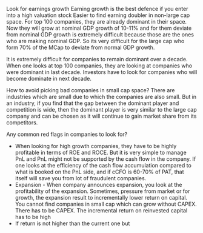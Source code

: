 

Look for earnings growth
Earning growth is the best defence if you enter into a high valuation stock
Easier to find earning doubler in non-large cap space. For top 100 companies, they are already dominant in their space. Now they will grow at nominal GDP growth of 10-11% and for them deviate from nominal GDP growth is extremely difficult because those are the ones who are making nominal GDP. So its very difficult for the large cap who form 70% of the MCap to deviate from normal GDP growth. 

It is extremely difficult for companies to remain dominant over a decade. When one looks at top 100 companies, they are looking at companies who were dominant in last decade. Investors have to look for companies who will become dominate in next decade.  

How to avoid picking bad companies in small cap space?
There are industries which are small due to which the companies are also small. But in an industry, if you find that the gap between the dominant player and competition is wide, then the dominant player is very similar to the large cap company and can be chosen as it will continue to gain market share from its competitors.

Any common red flags in companies to look for?
- When looking for high growth companies, they have to be highly profitable in terms of ROE and ROCE. But it is very simple to manage PnL and PnL might not be supported by the cash flow in the company. If one looks at the efficiency of the cash flow accumulation compared to what is booked on the PnL side, and if cCFO is 60-70% of PAT, that itself will save you from lot of fraudulent companies. 
- Expansion - When company announces expansion, you look at the profitability of the expansion. Sometimes, pressure from market or for growth, the expansion result to incrementally lower return on capital. You cannot find companies in small cap which can grow without CAPEX. There has to be CAPEX. The incremental return on reinvested capital has to be high
-  If return is not higher than the current one but 
<!--stackedit_data:
eyJoaXN0b3J5IjpbLTY5MTAzMzIxNiwtMTI2NTA0MjEzMyw0Mz
UwMjg1MjEsLTEyNTM2MDA1NDcsMTQ1ODE4MDIwNl19
-->